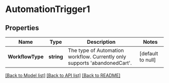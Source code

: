 # AutomationTrigger1

## Properties
Name | Type | Description | Notes
------------ | ------------- | ------------- | -------------
**WorkflowType** | **string** | The type of Automation workflow. Currently only supports &#39;abandonedCart&#39;. | [default to null]

[[Back to Model list]](../README.md#documentation-for-models) [[Back to API list]](../README.md#documentation-for-api-endpoints) [[Back to README]](../README.md)


